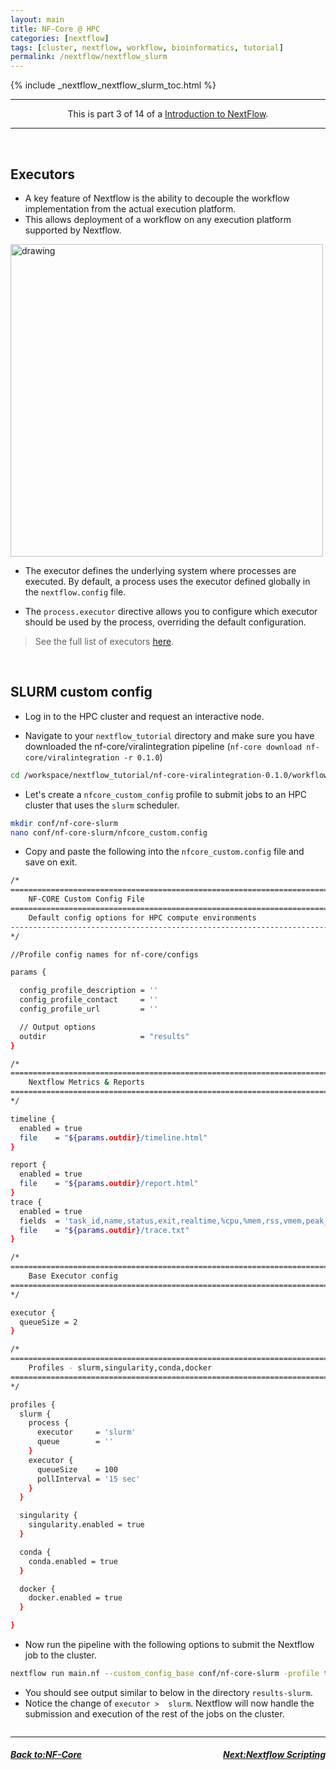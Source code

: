 ```yaml
---
layout: main
title: NF-Core @ HPC
categories: [nextflow]
tags: [cluster, nextflow, workflow, bioinformatics, tutorial]
permalink: /nextflow/nextflow_slurm
---
```


{% include _nextflow_nextflow_slurm_toc.html %}

<hr>
<center>This is part 3 of 14 of a <a href="/nextflow_varcal/nextflow/" target="_blank">Introduction to NextFlow</a>.</center>
<hr>

<br>

## Executors

- A key feature of Nextflow is the ability to decouple the workflow implementation from the actual execution platform.
- This allows deployment of a workflow on any execution platform supported by Nextflow.

<img src="images/nf-executors.PNG" alt="drawing" width="500"/>

<br>

- The executor defines the underlying system where processes are executed. By default, a process uses the executor defined globally in the `nextflow.config` file.

- The `process.executor` directive allows you to configure which executor should be used by the process, overriding the default configuration.

> See the full list of executors [here](https://www.nextflow.io/docs/latest/executor.html).

<br>

## SLURM custom config

- Log in to the HPC cluster and request an interactive node.

- Navigate to your `nextflow_tutorial` directory and make sure you have downloaded the nf-core/viralintegration pipeline (`nf-core download nf-core/viralintegration -r 0.1.0`)

```bash
cd /workspace/nextflow_tutorial/nf-core-viralintegration-0.1.0/workflow/
```

- Let's create a `nfcore_custom_config` profile to submit jobs to an HPC cluster that uses the `slurm` scheduler.

```bash
mkdir conf/nf-core-slurm
nano conf/nf-core-slurm/nfcore_custom.config
```

- Copy and paste the following into the `nfcore_custom.config` file and save on exit.

```bash
/*
========================================================================================
    NF-CORE Custom Config File
========================================================================================
    Default config options for HPC compute environments
----------------------------------------------------------------------------------------
*/

//Profile config names for nf-core/configs

params {

  config_profile_description = ''
  config_profile_contact     = ''
  config_profile_url         = ''

  // Output options
  outdir                     = "results"
}

/*
========================================================================================
    Nextflow Metrics & Reports
========================================================================================
*/

timeline {
  enabled = true
  file    = "${params.outdir}/timeline.html"
}

report {
  enabled = true
  file    = "${params.outdir}/report.html"
}
trace {
  enabled = true
  fields  = 'task_id,name,status,exit,realtime,%cpu,%mem,rss,vmem,peak_rss,peak_vmem,rchar,wchar'
  file    = "${params.outdir}/trace.txt"
}

/*
========================================================================================
    Base Executor config
========================================================================================
*/

executor {
  queueSize = 2
}

/*
========================================================================================
    Profiles - slurm,singularity,conda,docker
========================================================================================
*/

profiles {
  slurm {
    process {
      executor     = 'slurm'
      queue        = ''
    }
    executor {
      queueSize    = 100
      pollInterval = '15 sec'
    }
  }

  singularity {
    singularity.enabled = true
  }

  conda {
    conda.enabled = true
  }

  docker {
    docker.enabled = true
  }

}
```

- Now run the pipeline with the following options to submit the Nextflow job to the cluster.

```bash
nextflow run main.nf --custom_config_base conf/nf-core-slurm -profile test,docker --outdir results
```

- You should see output similar to below in the directory `results-slurm`.
- Notice the change of `executor >  slurm`. Nextflow will now handle the submission and execution of the rest of the jobs on the cluster.

```bash

```

---

<h5><a href="/nextflow_varcal/nextflow/nextflow_nfcore" style="float: left"><b>Back to:</b>NF-Core</a>

<a href="/nextflow_varcal/nextflow/nextflow_scripting" style="float: right"><b>Next:</b>Nextflow Scripting</a></h5>
